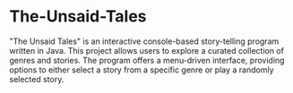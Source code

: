 # The-Unsaid-Tales
"The Unsaid Tales" is an interactive console-based story-telling program written in Java. This project allows users to explore a curated collection of genres and stories. The program offers a menu-driven interface, providing options to either select a story from a specific genre or play a randomly selected story.
